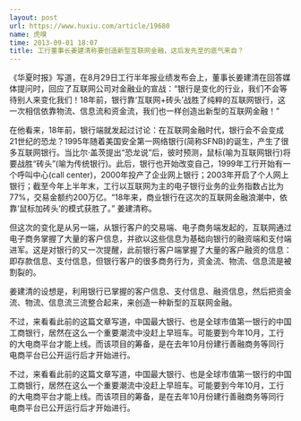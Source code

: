 ```yaml
---
layout: post
url: https://www.huxiu.com/article/19680
name: 虎嗅
time: 2013-09-01 18:07
title: 工行董事长姜建清称要创造新型互联网金融，这后发先至的底气来自？
---
```

《华夏时报》写道，在8月29日工行半年报业绩发布会上，董事长姜建清在回答媒体提问时，回应了互联网公司对金融业的宣战：“银行是变化的行业，我们不会等待别人来变化我们！18年前，银行靠‘互联网+砖头’战胜了纯粹的互联网银行，这一次相信依靠物流、信息流和资金流，我们也一样创造出新型的互联网金融！”

在他看来，18年前，银行端就发起过讨论：在互联网金融时代，银行会不会变成21世纪的恐龙？1995年随着美国安全第一网络银行(简称SFNB)的诞生，产生了很多互联网银行。当比尔·盖茨提出“恐龙说”后，彼时预测，鼠标(喻为互联网银行)将要战胜“砖头”(喻为传统银行)。此后，银行也开始改变自己，1999年工行开始有一个呼叫中心(call center)，2000年投产了企业网上银行；2003年开启了个人网上银行；截至今年上半年末，工行以互联网为主的电子银行业务的业务指数占比为77%，交易金额约200万亿。“18年来，商业银行在这次的互联网金融浪潮中，依靠‘鼠标加砖头’的模式获胜了。” 姜建清称。

但这次的变化是从另一端，从银行客户的交易端、电子商务端发起的，互联网通过电子商务掌握了大量的客户信息，并欲以这些信息为基础向银行的融资端和支付端进军。这是对银行的又一次提醒，此前银行客户端掌握了大量的客户融资的信息：即存款信息、支付信息，但银行客户的很多商务行为，资金流、物流、信息流是被割裂的。

姜建清的设想是，利用银行已掌握的客户信息、支付信息、融资信息，然后把资金流、物流、信息流三流整合起来，来创造一种新型的互联网金融。

不过，来看看此前的这篇文章写道，中国最大银行、也是全球市值第一银行的中国工商银行，居然在这么一个重要潮流中没赶上早班车。可能要到今年10月，工行的大电商平台才能上线。而该项目的筹备，是在去年10月份建行善融商务等同行电商平台已公开运行后才开始进行。

不过，来看看此前的这篇文章写道，中国最大银行、也是全球市值第一银行的中国工商银行，居然在这么一个重要潮流中没赶上早班车。可能要到今年10月，工行的大电商平台才能上线。而该项目的筹备，是在去年10月份建行善融商务等同行电商平台已公开运行后才开始进行。

